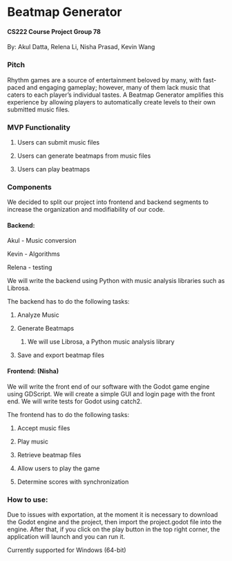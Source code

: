 # Beatmap Generator

#### CS222 Course Project Group 78

By: Akul Datta, Relena Li, Nisha Prasad, Kevin Wang

### Pitch

Rhythm games are a source of entertainment beloved by many, with fast-paced and engaging gameplay; however, many of them lack music that caters to each player’s individual tastes. A Beatmap Generator amplifies this experience by allowing players to automatically create levels to their own submitted music files.

### MVP Functionality

1. Users can submit music files

2. Users can generate beatmaps from music files

3. Users can play beatmaps

### Components

We decided to split our project into frontend and backend segments to increase the organization and modifiability of our code. 

#### Backend: 

Akul - Music conversion

Kevin - Algorithms

Relena - testing

We will write the backend using Python with music analysis libraries such as Librosa.

The backend has to do the following tasks:

1. Analyze Music

2. Generate Beatmaps 
   1. We will use Librosa, a Python music analysis library
   
3. Save and export beatmap files

#### Frontend: (Nisha)

We will write the front end of our software with the Godot game engine using GDScript. We will create a simple GUI and login page with the front end. We will write tests for Godot using catch2.

The frontend has to do the following tasks:
1. Accept music files

2. Play music

3. Retrieve beatmap files

4. Allow users to play the game

5. Determine scores with synchronization

### How to use:

Due to issues with exportation, at the moment it is necessary to download the Godot engine and the project, then import the project.godot file into the engine. After that, if you click on the play button in the top right corner, the application will launch and you can run it.

Currently supported for Windows (64-bit)
